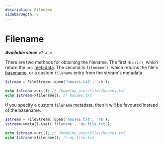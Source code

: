 ```yaml
---
description: Filename
sidebarDepth: 0
---
```


# Filename

_**Available since** `v7.4.x`_

There are two methods for obtaining the filename. The first is `uri()`, which return the `uri` [metadata](./meta.md).
The second is `filename()`, which returns the file's [basename](https://www.php.net/manual/en/function.basename), or a custom `filename` entry from the stream's metadata.

```php
$stream = FileStream::open('houses.txt', 'rb');

echo $stream->uri(); // /home/my_user/files/houses.txt
echo $stream->filename(); // houses.txt
```

If you specify a custom `filename` metadata, then it will be favoured instead of the basename.

```php
$stream = FileStream::open('houses.txt', 'rb');
$stream->meta()->set('filename', 'my_file.txt');

echo $stream->uri(); // /home/my_user/files/houses.txt
echo $stream->filename(); // my_file.txt
```